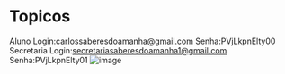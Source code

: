 # Topicos
Aluno
Login:carlossaberesdoamanha@gmail.com
Senha:PVjLkpnElty00
Secretaria
Login:secretariasaberesdoamanha1@gmail.com
Senha:PVjLkpnElty01
![image](https://user-images.githubusercontent.com/101604299/175416230-20ce49b6-6b1a-4005-8a98-1e27291df49f.png)
